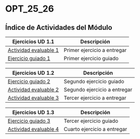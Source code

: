 # OPT_25_26

## Índice de Actividades del Módulo

| Ejercicios UD 1.1                                              | Descripción                 |
|----------------------------------------------------------------|-----------------------------|
| [Actividad evaluable 1](BLOQUE_01/UD_1_1/b1_1_presentacion.py) | Primer ejercicio a entregar |
| [Ejercicio guiado 1](BLOQUE_01/UD_1_1/Ejercicio_guiado_1.1.py) | Primer ejercicio guiado     |

| Ejercicios UD 1.2                                                    | Descripción                 |
|----------------------------------------------------------------------|-----------------------------|
| [Ejercicio guiado 2](BLOQUE_01/UD_1_2/Ejercicio_guiado_1_2.py)       | Segundo ejercicio guiado     |
| [Actividad evaluable 2](BLOQUE_01/UD_1_2/b1_2_calculadora_simple.py) | Segundo ejercicio a entregar     |
| [Actividad evaluable 3](BLOQUE_01/UD_1_2/b1_3_conversor_datos.py)    | Tercer ejercicio a entregar     |

| Ejercicios UD 1.3                                       | Descripción                 |
|---------------------------------------------------------|-----------------------------|
| [Ejercicio guiado 3](BLOQUE_01/UD_1_3/comparaciones.py) | Tercer ejercicio guiado     |
| [Actividad evaluable 4](BLOQUE_01/UD_1_3/b1_4_login.py) | Cuarto ejercicio a entregar |

